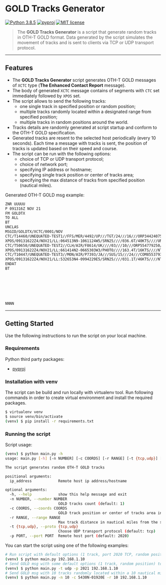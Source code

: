 # GOLD Tracks Generator

[![Python 3.8.5](https://img.shields.io/badge/python-3.8.5-blue.svg)](https://www.python.org/downloads/release/python-385/)
[![pyproj](https://img.shields.io/badge/pyproj-3.0.1-blue.svg)](https://pypi.org/project/pyproj/)
[![MIT license](https://img.shields.io/badge/License-MIT-blue.svg)](https://lbesson.mit-license.org/)

> The **GOLD Tracks Generator** is a script that generate random tracks in OTH-T GOLD format.
> Data generated by the script simulates the movement of tracks and is sent to clients via TCP or UDP transport protocol.

***
## Features
- The **GOLD Tracks Generator** script generates OTH-T GOLD messages of `XCTC` type (**The Enhanced Contact Report** message).
- The body of generated `XCTC` message contains of segments with `CTC` set immediately followed by `XPOS` set.
- The script allows to send the following tracks:
  - one single track in specified position or random position;
  - multiple tracks randomly located within a designated range from specified position;
  - multiple tracks in random positions around the world.
- Tracks details are randomly generated at script startup and conform to the OTH-T GOLD specification.
- Generated tracks are resent to the selected host periodically (every 10 seconds). 
  Each time a message with tracks is sent, the position of tracks is updated based on their speed and course.
- The script can be run with the following options:
  - choice of TCP or UDP transport protocol;
  - choice of network port;
  - specifying IP address or hostname;
  - specifying single track position or center of tracks area;
  - specifying the max distance of tracks from specified position (nautical miles).
  
Generated OTH-T GOLD msg example:
```bash
ZNR UUUUU
P 091316Z NOV 21
FM GOLDTX
TO ALL
BT
UNCLAS
MSGID/GOLDTX/XCTC/0001/NOV
CTC/T14460/UNEQUATED-TEST1//FFS/MER/4492/UP///TGT/24///16///ORP344240756/LRAJ
XPOS/09131622Z4/NOV21/LL:064513N9-1061124W5/SRN25////036.6T/40KTS////UNK
CTC/T50650/UNEQUATED-TEST2//CLH/AIR/F8614/UK////03///10///ORP554779250/GKIE/10
XPOS/09131622Z4/NOV21/LL:661414N2-0665303W3/PHOTO////163.4T/16KTS////NTDS
CTC/T10447/UNEQUATED-TEST3//MON/AIR/P7393/JA///SUS/15///24///COM855379354/IZBL/08
XPOS/09131622Z4/NOV21/LL:532653N4-0994229E5/SRN25////031.1T/46KTS////NTDS
ENDAT
BT







NNNN
```
***
## Getting Started

Use the following instructions to run the script on your local machine.

### Requirements

Python third party packages:
* [pyproj](https://pypi.org/project/pyproj/)

### Installation with venv
The script can be build and run locally with virtualenv tool. Run following commands in order to create virtual environment and install the required packages.
```bash
$ virtualenv venv
$ source venv/bin/activate
(venv) $ pip install -r requirements.txt
```
### Running the script

Script usage:
```bash
(venv) $ python main.py -h
usage: main.py [-h] [-n NUMBER] [-c COORDS] [-r RANGE] [-t {tcp,udp}] [-p PORT] ip_address

The script generates random OTH-T GOLD tracks

positional arguments:
  ip_address            Remote host ip address/hostname

optional arguments:
  -h, --help            show this help message and exit
  -n NUMBER, --number NUMBER
                        GOLD tracks count (default: 1)
  -c COORDS, --coords COORDS
                        GOLD track position or center of tracks area in format 5430N-01920E (default: random)
  -r RANGE, --range RANGE
                        Max track distance in nautical miles from the specified position (default: 0)
  -t {tcp,udp}, --proto {tcp,udp}
                        Choose UDP transport protocol (default: tcp)
  -p PORT, --port PORT  Remote host port (default: 2020)
```

You can start the script using one of the following examples:
```bash
# Run script with default options (1 track, port 2020 TCP, random position) and send msg to 192.168.1.10 host.
(venv) $ python main.py 192.168.1.10
# Send GOLD msg with some default options (1 track, random position) to 192.168.1.10 host on 2021 UDP port .
(venv) $ python main.py -t udp -p 2021 192.168.1.10
# Send GOLD msg with 10 tracks randomly located within a 10 nautical miles from 5430N 01920E position (port 2020 TCP).
(venv) $ python main.py -n 10 -c 5430N-01920E -r 10 192.168.1.10
```
